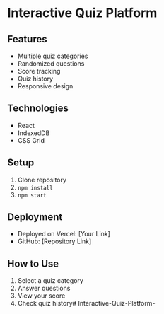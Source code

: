 # Interactive Quiz Platform

## Features
- Multiple quiz categories
- Randomized questions
- Score tracking
- Quiz history
- Responsive design

## Technologies
- React
- IndexedDB
- CSS Grid

## Setup
1. Clone repository
2. `npm install`
3. `npm start`

## Deployment
- Deployed on Vercel: [Your Link]
- GitHub: [Repository Link]

## How to Use
1. Select a quiz category
2. Answer questions
3. View your score
4. Check quiz history#   I n t e r a c t i v e - Q u i z - P l a t f o r m -  
 